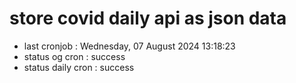 # store covid daily api as json data

- last cronjob : Wednesday, 07 August 2024 13:18:23
- status og cron : success
- status daily cron : success
      
      